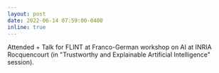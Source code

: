 ```yaml
---
layout: post
date: 2022-06-14 07:59:00-0400
inline: true
---
```


Attended + Talk for FLINT at Franco-German workshop on AI at INRIA Rocquencourt (in "Trustworthy and Explainable Artificial Intelligence" session). 
